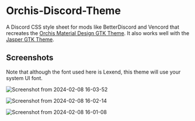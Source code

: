 # Orchis-Discord-Theme
A Discord CSS style sheet for mods like BetterDiscord and Vencord that recreates the [Orchis Material Design GTK Theme](https://github.com/vinceliuice/Orchis-theme). It also works well with the [Jasper GTK Theme](https://github.com/vinceliuice/Jasper-gtk-theme).

Screenshots
---
Note that although the font used here is Lexend, this theme will use your system UI font.

![Screenshot from 2024-02-08 16-03-52](https://github.com/Stonley890/Orchis-Discord-Theme/assets/79172597/d0335680-1c9c-4690-b2bb-9f5c9cece68b)

![Screenshot from 2024-02-08 16-02-14](https://github.com/Stonley890/Orchis-Discord-Theme/assets/79172597/ddb64a95-4de6-4e88-884c-292eae6389a5)

![Screenshot from 2024-02-08 16-01-08](https://github.com/Stonley890/Orchis-Discord-Theme/assets/79172597/2c075260-c614-4f56-96eb-9435fd8ec5de)
